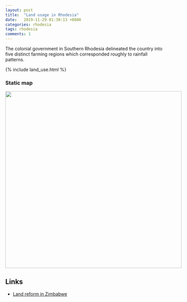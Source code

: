 ```yaml
---
layout: post
title:  "Land usage in Rhodesia"
date:   2019-11-29 01:30:13 +0800
categories: rhodesia
tags: rhodesia
comments: 1
---
```


The colonial government in Southern Rhodesia delineated the country into five distinct farming regions which corresponded roughly to rainfall patterns.

{% include land_use.html %}

### Static map

<div style="width: 600px;">
 <a href="{{site.baseurl}}/img/rhodesia_land_classes.png"> <img src="{{site.baseurl}}/img/rhodesia_land_classes.png" width="550px"></a>
</div>

## Links

* [Land reform in Zimbabwe](https://en.wikipedia.org/wiki/Land_reform_in_Zimbabwe)
